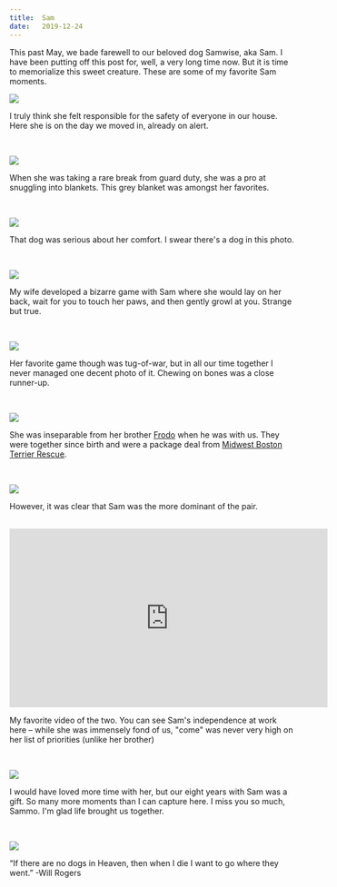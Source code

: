 ```yaml
---
title:  Sam
date:   2019-12-24
---
```


This past May, we bade farewell to our beloved dog Samwise, aka Sam. I have been putting off this post for, well, a very long time now. But it is time to memorialize this sweet creature. These are some of my favorite Sam moments.

![](/images/2019-12-24-sam-1.jpg)

I truly think she felt responsible for the safety of everyone in our house. Here she is on the day we moved in, already on alert.

<br>

![](/images/2019-12-24-sam-3.jpg)

When she was taking a rare break from guard duty, she was a pro at snuggling into blankets. This grey blanket was amongst her favorites.

<br>

![](/images/2019-12-24-sam-4.jpg)

That dog was serious about her comfort. I swear there's a dog in this photo.

<br>

![](/images/2019-12-24-sam-2.jpg)

My wife developed a bizarre game with Sam where she would lay on her back, wait for you to touch her paws, and then gently growl at you. Strange but true.

<br>

![](/images/2019-12-24-sam-5.jpg)

Her favorite game though was tug-of-war, but in all our time together I never managed one decent photo of it. Chewing on bones was a close runner-up.

<br>

![](/images/2019-12-24-sam-6.jpg)

She was inseparable from her brother [Frodo](/frodo) when he was with us. They were together since birth and were a package deal from [Midwest Boston Terrier Rescue](https://midwestbtrescue.org/).

<br>

![](/images/2019-12-24-sam-7.jpg)

However, it was clear that Sam was the more dominant of the pair.

<br>

<iframe width="560" height="315" src="https://www.youtube.com/embed/mPBri3XqWss" frameborder="0" allow="autoplay; encrypted-media" allowfullscreen></iframe>

My favorite video of the two. You can see Sam's independence at work here – while she was immensely fond of us, "come" was never very high on her list of priorities (unlike her brother)

<br>

![](/images/2019-12-24-sam-0.jpg)

I would have loved more time with her, but our eight years with Sam was a gift. So many more moments than I can capture here. I miss you so much, Sammo. I'm glad life brought us together.

<br>

![](/images/2019-12-24-sam-final.jpg)

“If there are no dogs in Heaven, then when I die I want to go where they went.” -Will Rogers